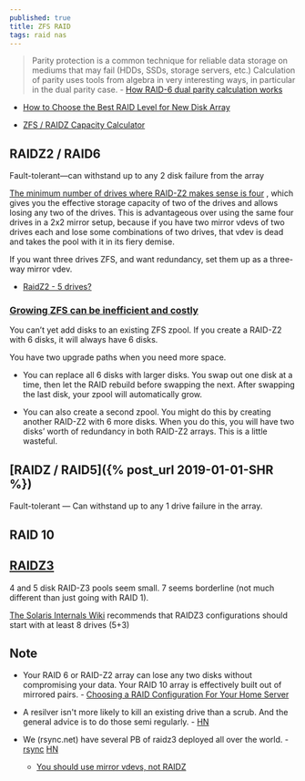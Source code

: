 ```yaml
---
published: true
title: ZFS RAID
tags: raid nas
---
```

> Parity protection is a common technique for reliable data storage on mediums that may fail (HDDs, SSDs, storage servers, etc.) Calculation of parity uses tools from algebra in very interesting ways, in particular in the dual parity case. - [How RAID-6 dual parity calculation works](http://igoro.com/archive/how-raid-6-dual-parity-calculation-works/)

- [How to Choose the Best RAID Level for New Disk Array](https://www.stellarinfo.com/blog/how-to-choose-the-best-raid-level-for-new-disk-array/)

- [ZFS / RAIDZ Capacity Calculator](https://wintelguy.com/zfs-calc.pl)

## RAIDZ2 / RAID6

Fault-tolerant—can withstand up to any 2 disk failure from the array

[The minimum number of drives where RAID-Z2 makes sense is four](https://superuser.com/questions/1055145/how-many-drives-do-i-need-for-zfs-raid-z2/1058545#1058545)
, which gives you the effective storage capacity of two of the drives and allows losing any two of the drives. This is advantageous over using the same four drives in a 2x2 mirror setup, because if you have two mirror vdevs of two drives each and lose some combinations of two drives, that vdev is dead and takes the pool with it in its fiery demise.

If you want three drives ZFS, and want redundancy, set them up as a three-way mirror vdev.

- [RaidZ2 - 5 drives?](https://www.reddit.com/r/freenas/comments/bxozry/raidz2_5_drives/)

### [Growing ZFS can be inefficient and costly](https://butterwhat.com/2019/12/17/pats-nas-building-tips-and-rules-of-thumb.html#growing-zfs-can-be-inefficient-and-costly)

You can’t yet add disks to an existing ZFS zpool. If you create a RAID-Z2 with 6 disks, it will always have 6 disks.

You have two upgrade paths when you need more space. 
- You can replace all 6 disks with larger disks. You swap out one disk at a time, then let the RAID rebuild before swapping the next. After swapping the last disk, your zpool will automatically grow.

- You can also create a second zpool. You might do this by creating another RAID-Z2 with 6 more disks. When you do this, you will have two disks’ worth of redundancy in both RAID-Z2 arrays. This is a little wasteful.

## [RAIDZ / RAID5]({% post_url 2019-01-01-SHR %})

Fault-tolerant — Can withstand up to any 1 drive failure in the array.

## RAID 10

## [RAIDZ3](https://hardforum.com/threads/zfs-raid-z3-raidz3-recommended-drive-configuration.1621123/#post-1037485294)

4 and 5 disk RAID-Z3 pools seem small. 7 seems borderline (not much different than just going with RAID 1).

[The Solaris Internals Wiki](www.solarisinternals.com/wiki/index.php/ZFS_Best_Practices_Guide#RAIDZ_Configuration_Requirements_and_Recommendations) recommends that RAIDZ3 configurations should start with at least 8 drives (5+3)


## Note
- Your RAID 6 or RAID-Z2 array can lose any two disks without compromising your data. Your RAID 10 array is effectively built out of mirrored pairs. - [Choosing a RAID Configuration For Your Home Server](https://butterwhat.com/2019/05/23/choosing-a-raid-configuration-for-your-home-server.html)

- A resilver isn't more likely to kill an existing drive than a scrub. And the general advice is to do those semi regularly. - [HN](https://news.ycombinator.com/item?id=25360672)

- We (rsync.net) have several PB of raidz3 deployed all over the world. - [rsync](https://news.ycombinator.com/item?id=25360013) [HN](https://news.ycombinator.com/item?id=25358268) 
	- [You should use mirror vdevs, not RAIDZ](https://jrs-s.net/2015/02/06/zfs-you-should-use-mirror-vdevs-not-raidz/)